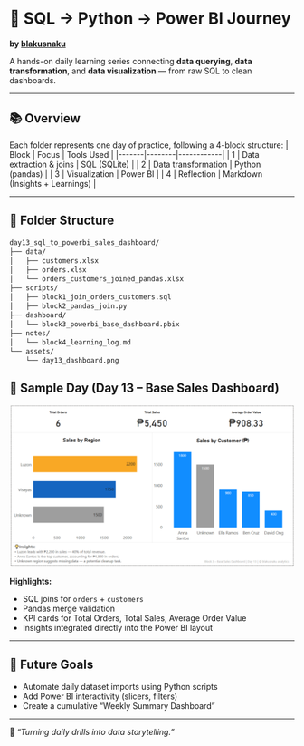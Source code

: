 # 🧩 SQL → Python → Power BI Journey
**by [blakusnaku](https://github.com/blakusnaku)**

A hands-on daily learning series connecting **data querying**, **data transformation**, and **data visualization** — from raw SQL to clean dashboards.

---

## 📚 Overview
Each folder represents one day of practice, following a 4-block structure:
| Block | Focus | Tools Used |
|-------|--------|------------|
| 1 | Data extraction & joins | SQL (SQLite) |
| 2 | Data transformation | Python (pandas) |
| 3 | Visualization | Power BI |
| 4 | Reflection | Markdown (Insights + Learnings) |

---

## 🧱 Folder Structure
```
day13_sql_to_powerbi_sales_dashboard/
├── data/
│   ├── customers.xlsx
│   ├── orders.xlsx
│   └── orders_customers_joined_pandas.xlsx
├── scripts/
│   ├── block1_join_orders_customers.sql
│   ├── block2_pandas_join.py
├── dashboard/
│   └── block3_powerbi_base_dashboard.pbix
├── notes/
│   └── block4_learning_log.md
└── assets/
    └── day13_dashboard.png
```
## 🧠 Sample Day (Day 13 – Base Sales Dashboard)
![Dashboard Preview](assets/day13_dashboard.png)

**Highlights:**
- SQL joins for `orders` + `customers`
- Pandas merge validation
- KPI cards for Total Orders, Total Sales, Average Order Value
- Insights integrated directly into the Power BI layout

---

## 🔗 Future Goals
- Automate daily dataset imports using Python scripts  
- Add Power BI interactivity (slicers, filters)  
- Create a cumulative “Weekly Summary Dashboard”  

---

💬 *“Turning daily drills into data storytelling.”*  
